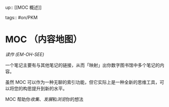 up:: [[MOC 概述]]

tags:: #on/PKM 

# MOC （内容地图）

_读作 (EM-OH-SEE)_  

一个笔记主要有与其他笔记的链接，从而「映射」出你数字图书馆中多个笔记的内容。

虽然 MOC 可以作为一种无聊的索引功能，但它实际上是一种全新的思维工具，可以将您的构思提升到新的水平。

MOC 帮助你*收集*、*发展*和*浏览*你的想法
